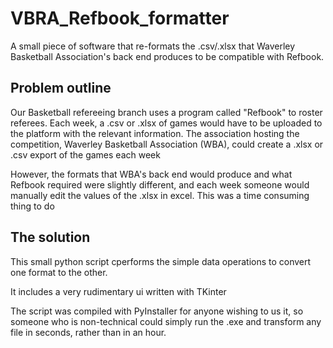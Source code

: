 # VBRA_Refbook_formatter
A small piece of software that re-formats the .csv/.xlsx that Waverley Basketball Association's back end produces to be compatible with Refbook.

## Problem outline
Our Basketball refereeing branch uses a program called "Refbook" to roster referees. Each week, a .csv or .xlsx of games would have to be uploaded to the platform with the relevant information.
The association hosting the competition, Waverley Basketball Association (WBA), could create a .xlsx or .csv export of the games each week

However, the formats that WBA's back end would produce and what Refbook required were slightly different, and each week someone would manually edit the values of the .xlsx in excel. This was a time consuming thing to do

## The solution
This small python script cperforms the simple data operations to convert one format to the other. 

It includes a very rudimentary ui written with TKinter

The script was compiled with PyInstaller for anyone wishing to us it, so someone who is non-technical could simply run the .exe and transform any file in seconds, rather than in an hour.


